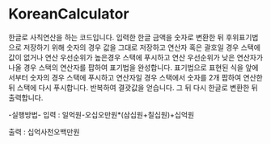 # KoreanCalculator

한글로 사칙연산을 하는 코드입니다.
입력한 한글 금액을 숫자로 변환한 뒤 후위표기법으로 저장하기 위해
숫자의 경우 값을 그대로 저장하고 연산자 혹은 괄호일 경우 스택에 값이 없거나
연산 우선순위가 높은경우 스택에 푸시하고 연산 우선순위가 낮은 연산자가 나올 경우
스택의 연산자를 팝하여 표기법을 완성합니다.
표기법으로 표현된 식을 앞에서부터 숫자의 경우 스택에 푸시하고 연산자일 경우 스택에서 숫자를 2개 팝하여
연산한 뒤 스택에 다시 푸시합니다. 반복하여 결괏값을 얻습니다.
그 뒤 다시 한글로 변환한 뒤 출력합니다.


-실행방법-
입력 : 일억원-오십오만원*(삼십원+칠십원)+십억원


출력 : 십억사천오백만원
